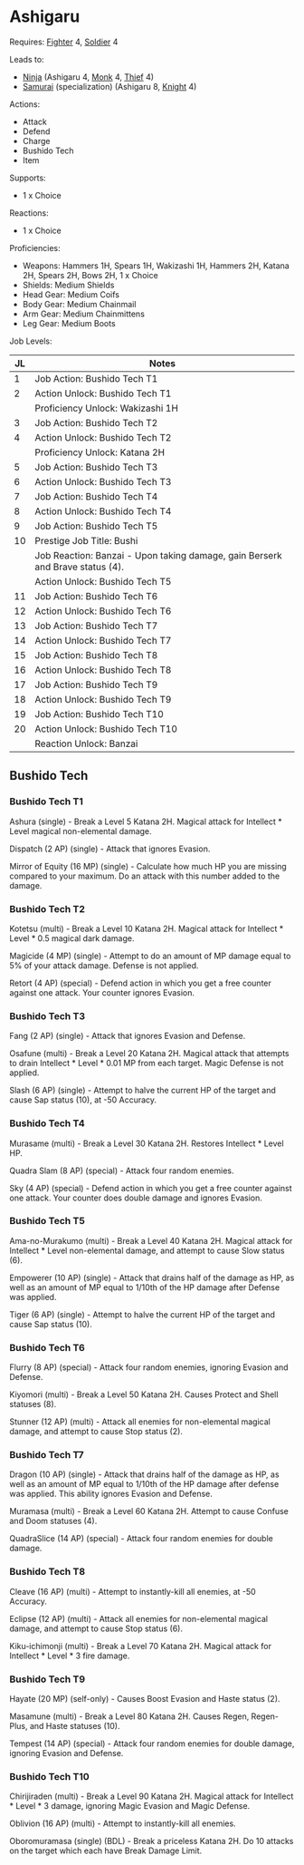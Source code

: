 # Ashigaru

Requires: [Fighter](/Jobs/JobDetails/Fighter.md) 4, [Soldier](/Jobs/JobDetails/Soldier.md) 4

Leads to:

- [Ninja](/Jobs/JobDetails/Ninja.md) (Ashigaru 4, [Monk](/Jobs/JobDetails/Monk.md) 4, [Thief](/Jobs/JobDetails/Thief.md) 4)
- [Samurai](/Jobs/JobDetails/Samurai.md) (specialization) (Ashigaru 8, [Knight](/Jobs/JobDetails/Knight.md) 4)

Actions:

- Attack
- Defend
- Charge
- Bushido Tech
- Item

Supports:

- 1 x Choice

Reactions:

- 1 x Choice

Proficiencies:

- Weapons: Hammers 1H, Spears 1H, Wakizashi 1H, Hammers 2H, Katana 2H, Spears 2H, Bows 2H, 1 x Choice
- Shields: Medium Shields
- Head Gear: Medium Coifs
- Body Gear: Medium Chainmail
- Arm Gear: Medium Chainmittens
- Leg Gear: Medium Boots

Job Levels:

| JL | Notes |
| --- | --- |
| 1 | Job Action: Bushido Tech T1
| 2 | Action Unlock: Bushido Tech T1
|   | Proficiency Unlock: Wakizashi 1H
| 3 | Job Action: Bushido Tech T2
| 4 | Action Unlock: Bushido Tech T2
|   | Proficiency Unlock: Katana 2H
| 5 | Job Action: Bushido Tech T3
| 6 | Action Unlock: Bushido Tech T3
| 7 | Job Action: Bushido Tech T4
| 8 | Action Unlock: Bushido Tech T4
| 9 | Job Action: Bushido Tech T5
| 10 | Prestige Job Title: Bushi
|    | Job Reaction: Banzai - Upon taking damage, gain Berserk and Brave status (4).
|    | Action Unlock: Bushido Tech T5
| 11 | Job Action: Bushido Tech T6
| 12 | Action Unlock: Bushido Tech T6
| 13 | Job Action: Bushido Tech T7
| 14 | Action Unlock: Bushido Tech T7
| 15 | Job Action: Bushido Tech T8
| 16 | Action Unlock: Bushido Tech T8
| 17 | Job Action: Bushido Tech T9
| 18 | Action Unlock: Bushido Tech T9
| 19 | Job Action: Bushido Tech T10
| 20 | Action Unlock: Bushido Tech T10
|    | Reaction Unlock: Banzai

## Bushido Tech

### Bushido Tech T1

Ashura (single) - Break a Level 5 Katana 2H. Magical attack for Intellect * Level magical non-elemental damage.

Dispatch (2 AP) (single) - Attack that ignores Evasion.

Mirror of Equity (16 MP) (single) - Calculate how much HP you are missing compared to your maximum. Do an attack with this number added to the damage.

### Bushido Tech T2

Kotetsu (multi) - Break a Level 10 Katana 2H. Magical attack for Intellect * Level * 0.5 magical dark damage.

Magicide (4 MP) (single) - Attempt to do an amount of MP damage equal to 5% of your attack damage. Defense is not applied.

Retort (4 AP) (special) - Defend action in which you get a free counter against one attack. Your counter ignores Evasion.

### Bushido Tech T3

Fang (2 AP) (single) - Attack that ignores Evasion and Defense.

Osafune (multi) - Break a Level 20 Katana 2H. Magical attack that attempts to drain Intellect * Level * 0.01 MP from each target. Magic Defense is not applied.

Slash (6 AP) (single) - Attempt to halve the current HP of the target and cause Sap status (10), at -50 Accuracy.

### Bushido Tech T4

Murasame (multi) - Break a Level 30 Katana 2H. Restores Intellect * Level HP.

Quadra Slam (8 AP) (special) - Attack four random enemies.

Sky (4 AP) (special) - Defend action in which you get a free counter against one attack. Your counter does double damage and ignores Evasion.

### Bushido Tech T5

Ama-no-Murakumo (multi) - Break a Level 40 Katana 2H. Magical attack for Intellect * Level non-elemental damage, and attempt to cause Slow status (6).

Empowerer (10 AP) (single) - Attack that drains half of the damage as HP, as well as an amount of MP equal to 1/10th of the HP damage after Defense was applied.

Tiger (6 AP) (single) - Attempt to halve the current HP of the target and cause Sap status (10).

### Bushido Tech T6

Flurry (8 AP) (special) - Attack four random enemies, ignoring Evasion and Defense.

Kiyomori (multi) - Break a Level 50 Katana 2H. Causes Protect and Shell statuses (8).

Stunner (12 AP) (multi) - Attack all enemies for non-elemental magical damage, and attempt to cause Stop status (2).

### Bushido Tech T7

Dragon (10 AP) (single) - Attack that drains half of the damage as HP, as well as an amount of MP equal to 1/10th of the HP damage after defense was applied. This ability ignores Evasion and Defense.

Muramasa (multi) - Break a Level 60 Katana 2H. Attempt to cause Confuse and Doom statuses (4).

QuadraSlice (14 AP) (special) - Attack four random enemies for double damage.

### Bushido Tech T8

Cleave (16 AP) (multi) - Attempt to instantly-kill all enemies, at -50 Accuracy.

Eclipse (12 AP) (multi) - Attack all enemies for non-elemental magical damage, and attempt to cause Stop status (6).

Kiku-ichimonji (multi) - Break a Level 70 Katana 2H. Magical attack for Intellect * Level * 3 fire damage.

### Bushido Tech T9

Hayate (20 MP) (self-only) - Causes Boost Evasion and Haste status (2).

Masamune (multi) - Break a Level 80 Katana 2H. Causes Regen, Regen-Plus, and Haste statuses (10).

Tempest (14 AP) (special) - Attack four random enemies for double damage, ignoring Evasion and Defense.

### Bushido Tech T10

Chirijiraden (multi) - Break a Level 90 Katana 2H. Magical attack for Intellect * Level * 3 damage, ignoring Magic Evasion and Magic Defense.

Oblivion (16 AP) (multi) - Attempt to instantly-kill all enemies.

Oboromuramasa (single) (BDL) - Break a priceless Katana 2H. Do 10 attacks on the target which each have Break Damage Limit.
